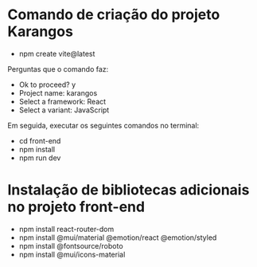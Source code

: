 # Comando de criação do projeto Karangos
* npm create vite@latest

Perguntas que o comando faz:
* Ok to proceed? y
* Project name: karangos
* Select a framework: React
* Select a variant: JavaScript

Em seguida, executar os seguintes comandos no terminal:
* cd front-end
* npm install
* npm run dev

# Instalação de bibliotecas adicionais no projeto front-end
* npm install react-router-dom
* npm install @mui/material @emotion/react @emotion/styled
* npm install @fontsource/roboto
* npm install @mui/icons-material